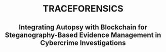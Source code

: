 <div align="center">
  <h1>TRACEFORENSICS</h1>
  <h2>Integrating Autopsy with Blockchain for Steganography-Based Evidence Management in Cybercrime Investigations</h2>
</div>

